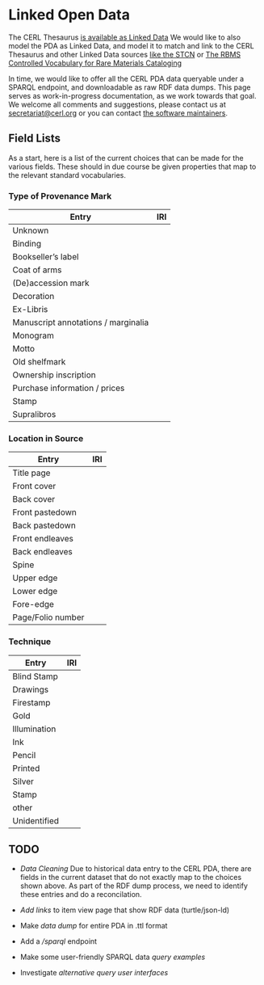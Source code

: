 # Linked Open Data

The CERL Thesaurus [is available as Linked Data](https://www.cerl.org/resources/cerl_thesaurus/linkeddata)
We would like to also model the PDA as Linked Data, and model it to match and link to the CERL Thesaurus and other Linked Data sources [like the STCN](http://data.bibliotheken.nl/doc/nbt/p192741446) or [The RBMS Controlled Vocabulary for Rare Materials Cataloging](https://id.loc.gov/vocabulary/rbmscv.html)

In time, we would like to offer all the CERL PDA data queryable under a SPARQL endpoint, and downloadable as raw RDF data dumps.
This page serves as work-in-progress documentation, as we work towards that goal. We welcome all comments and suggestions, please contact us at secretariat@cerl.org or you can contact [the software maintainers](https://epoz.org/).

## Field Lists

As a start, here is a list of the current choices that can be made for the various fields. These should in due course be given properties that map to the relevant standard vocabularies.

### Type of Provenance Mark

| Entry                               | IRI |
| ----------------------------------- | --- |
| Unknown                             |     |
| Binding                             |     |
| Bookseller’s label                  |     |
| Coat of arms                        |     |
| (De)accession mark                  |     |
| Decoration                          |     |
| Ex-Libris                           |     |
| Manuscript annotations / marginalia |     |
| Monogram                            |     |
| Motto                               |     |
| Old shelfmark                       |     |
| Ownership inscription               |     |
| Purchase information / prices       |     |
| Stamp                               |     |
| Supralibros                         |     |

### Location in Source

| Entry             | IRI |
| ----------------- | --- |
| Title page        |     |
| Front cover       |     |
| Back cover        |     |
| Front pastedown   |     |
| Back pastedown    |     |
| Front endleaves   |     |
| Back endleaves    |     |
| Spine             |     |
| Upper edge        |     |
| Lower edge        |     |
| Fore-edge         |     |
| Page/Folio number |     |

### Technique

| Entry        | IRI |
| ------------ | --- |
| Blind Stamp  |     |
| Drawings     |     |
| Firestamp    |     |
| Gold         |     |
| Illumination |     |
| Ink          |     |
| Pencil       |     |
| Printed      |     |
| Silver       |     |
| Stamp        |     |
| other        |     |
| Unidentified |     |

## TODO

- _Data Cleaning_ Due to historical data entry to the CERL PDA, there are fields in the current dataset that do not exactly map to the choices shown above. As part of the RDF dump process, we need to identify these entries and do a reconcilation.

- _Add links_ to item view page that show RDF data (turtle/json-ld)

- Make _data dump_ for entire PDA in .ttl format

- Add a _/sparql_ endpoint

- Make some user-friendly SPARQL data _query examples_

- Investigate _alternative query user interfaces_
